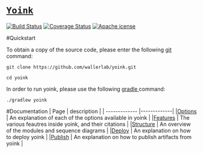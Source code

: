 # [`Yoink`](http://yoink.wallerlab.org)
 
[![Build Status](https://travis-ci.org/wallerlab/yoink.svg?branch=master)](https://travis-ci.org/wallerlab/yoink)
[![Coverage Status](https://coveralls.io/repos/github/wallerlab/yoink/badge.svg?branch=master)](https://coveralls.io/github/wallerlab/yoink?branch=master)
[![Apache icense](http://img.shields.io/badge/license-APACHE2-blue.svg)](https://www.apache.org/licenses/LICENSE-2.0.html)

#Quickstart

To obtain a copy of the source code, please enter the following [git](https://git-scm.com/) command:

`git clone https://github.com/wallerlab/yoink.git`

`cd yoink`

In order to run yoink, please use the following [gradle ](https://gradle.org/) command:

`./gradlew yoink`



#Documentation
| Page | description |
| ------------- |-------------|
|[Options](https://github.com/wallerlab/yoink/wiki/options) | An explanation of each of the options available in yoink |
|[Features](https://github.com/wallerlab/yoink/wiki/feautres) | The various feautres inside yoink, and their citations  |
|[Structure](https://github.com/wallerlab/yoink/wiki/structure) | An overview of the modules and sequence diagrams |
|[Deploy](https://github.com/wallerlab/yoink/wiki/deploy) | An explanation on how to deploy yoink |
|[Publish](https://github.com/wallerlab/yoink/wiki/publish) | An explanation on how to publish artifacts from yoink |



